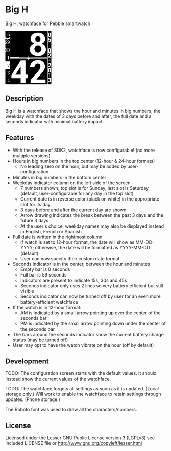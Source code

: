 Big H
=====

Big H, watchface for Pebble smartwatch

![Animated rendering of the Big H Pebble watchface](pebble-watchface_big-h.gif)

Description
-----------

Big H is a watchface that shows the hour and minutes in big numbers, the weekday with the dates of 3 days before and after, the full date and a seconds indicator with minimal battery impact.

Features
--------

* With the release of SDK2, watchface is now configurable! (no more multiple versions)
* Hours in big numbers in the top center (12-hour & 24-hour formats)
	* No leading zero on the hour, but may be added by user-configuration
* Minutes in big numbers in the bottom center
* Weekday indicator column on the left side of the screen
	* 7 numbers shown; top slot is for Sunday, last slot is Saturday (default, user-configurable for any day in the top slot)
	* Current date is in reverse color (black on white) in the appropriate slot for its day
	* 3 days before and after the current day are shown
	* Arrow drawing indicates the break between the past 3 days and the future 3 days
	* At the user's choice, weekday names may also be displayed instead in English, French or Spanish
* Full date is written in the rightmost column
	* If watch is set to 12-hour format, the date will show as MM-DD-YYYY; otherwise, the date will be formatted as YYYY-MM-DD (default)
	* User can now specify their custom date format
* Seconds indicator is in the center, between the hour and minutes
	* Empty bar is 0 seconds
	* Full bar is 59 seconds
	* Indicators are present to indicate 15s, 30s and 45s
	* Seconds indicator only uses 2 lines so very battery efficient but still visible
	* Seconds indicator can now be turned off by user for an even more battery-efficient watchface
* If the watch is in 12-hour format:
	* AM is indicated by a small arrow pointing up over the center of the seconds bar
	* PM is indicated by the small arrow pointing down under the center of the seconds bar
* The bars around the seconds indicator show the current battery charge status (may be turned off)
* User may opt to have the watch vibrate on the hour (off by default)

Development
-----------

TODO: The configuration screen starts with the default values.  It should instead show the current values of the watchface.

TODO: The watchface forgets all settings as soon as it is updated.  (Local storage only.)  Will work to enable the watchface to retain settings through updates.  (Phone storage.)

The Roboto font was used to draw all the characters/numbers.

License
-------

Licensed under the Lesser GNU Public License version 3 (LGPLv3)
see included LICENSE file or http://www.gnu.org/copyleft/lesser.html
